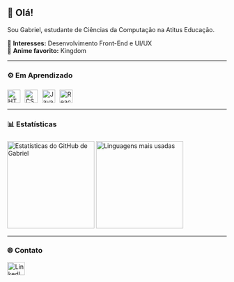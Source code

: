 <h2>👋 Olá!</h2>

Sou Gabriel, estudante de Ciências da Computação na Atitus Educação.

📌 **Interesses:** Desenvolvimento Front-End e UI/UX  
🏯 **Anime favorito:** Kingdom

---

###

<h3>⚙️ Em Aprendizado</h3>

###

<div style="display: flex; gap: 10px;">
  <img src="https://cdn.jsdelivr.net/gh/devicons/devicon@latest/icons/html5/html5-original.svg" title="HTML" alt="HTML" width="30px"/>
  <img src="https://cdn.jsdelivr.net/gh/devicons/devicon@latest/icons/css3/css3-original.svg" title="CSS" alt="CSS" width="30px"/>
  <img src="https://cdn.jsdelivr.net/gh/devicons/devicon@latest/icons/javascript/javascript-original.svg" title="JavaScript" alt="JavaScript" width="30px"/>
  <img src="https://cdn.jsdelivr.net/gh/devicons/devicon@latest/icons/react/react-original.svg" title="React" alt="React" width="30px"/>
</div>

---

###

<h3>📊 Estatísticas</h3>

###

<div align="left">
  <img 
    src="https://github-readme-stats.vercel.app/api?username=gportrico&show_icons=true&theme=dracula&include_all_commits=true&locale=pt-br" 
    alt="Estatísticas do GitHub de Gabriel" 
    height="200"
  />
  <img 
    src="https://github-readme-stats.vercel.app/api/top-langs/?username=gportrico&theme=dracula&layout=compact&custom_title=Tecnologias&langs_count=9" 
    alt="Linguagens mais usadas"
    height="200"
  />
</div>

---

###

###

<h3>🌐 Contato</h3>

<div align="left">
  <a href="https://www.linkedin.com/in/gportrico/" target="_blank">
    <img src="https://raw.githubusercontent.com/maurodesouza/profile-readme-generator/master/src/assets/icons/social/linkedin/default.svg" width="40" height="30" alt="LinkedIn logo"/>
  </a>
</div>

###
